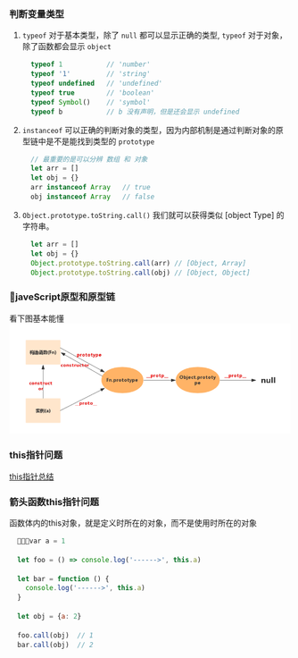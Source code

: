 ###  判断变量类型
1. `typeof` 对于基本类型，除了 `null` 都可以显示正确的类型, `typeof` 对于对象，除了函数都会显示 `object`
    ```javascript
      typeof 1           // 'number'
      typeof '1'         // 'string'
      typeof undefined   // 'undefined'
      typeof true        // 'boolean'
      typeof Symbol()    // 'symbol'
      typeof b           // b 没有声明，但是还会显示 undefined
    ``` 
 2. `instanceof` 可以正确的判断对象的类型，因为内部机制是通过判断对象的原型链中是不是能找到类型的 `prototype`
    ```javascript
      // 最重要的是可以分辨 数组 和 对象
      let arr = []
      let obj = {}
      arr instanceof Array   // true
      obj instanceof Array   // false
    ```
3. `Object.prototype.toString.call()` 我们就可以获得类似 [object Type] 的字符串。
    ```javascript
      let arr = []
      let obj = {}
      Object.prototype.toString.call(arr) // [Object, Array]
      Object.prototype.toString.call(obj) // [Object, Object]
    ```

### javeScript原型和原型链
  看下图基本能懂
  ![图](./image/原型.png)


### this指针问题
  <a href="./notes/this指针总结.md">this指针总结</a>

### 箭头函数this指针问题
  函数体内的this对象，就是定义时所在的对象，而不是使用时所在的对象
  ```javascript
    var a = 1

    let foo = () => console.log('------>', this.a)

    let bar = function () {
      console.log('------>', this.a)
    }

    let obj = {a: 2}  

    foo.call(obj)  // 1
    bar.call(obj)  // 2
  ```

### 